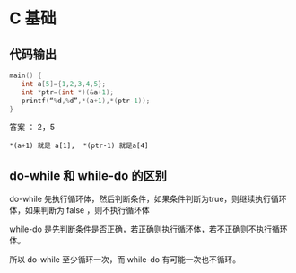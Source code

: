 # C 基础



## 代码输出



```c
main() { 
   int a[5]={1,2,3,4,5}; 
   int *ptr=(int *)(&a+1);  
   printf(“%d,%d”,*(a+1),*(ptr-1));
}

```



答案 ： 2，5

```
*(a+1) 就是 a[1],  *(ptr-1) 就是a[4]
```





## do-while 和 while-do 的区别



do-while 先执行循环体，然后判断条件，如果条件判断为true，则继续执行循环体，如果判断为 false ，则不执行循环体



while-do 是先判断条件是否正确，若正确则执行循环体，若不正确则不执行循环体。



所以 do-while 至少循环一次，而 while-do 有可能一次也不循环。